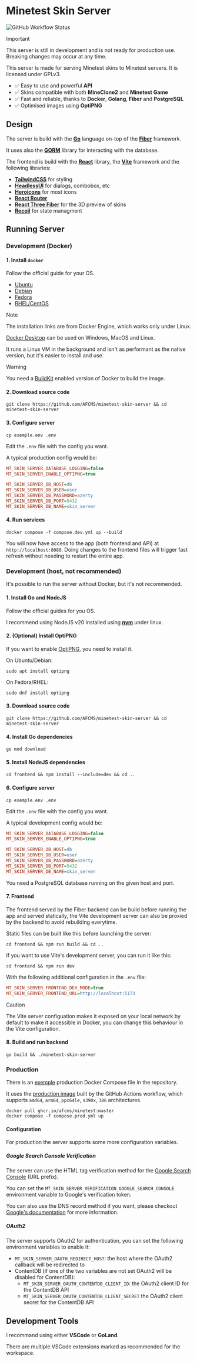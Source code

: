 # Minetest Skin Server

![GitHub Workflow Status](https://img.shields.io/github/checks-status/AFCMS/minetest-skin-server/master?style=flat-square)

> [!IMPORTANT]
> This server is still in development and is not ready for production use.
> Breaking changes may occur at any time.

This server is made for serving Minetest skins to Minetest servers. It is licensed under GPLv3.

- ✅ Easy to use and powerful **API**
- ✅ Skins compatible with both **MineClone2** and **Minetest Game**
- ✅ Fast and reliable, thanks to **Docker**, **Golang**, **Fiber** and **PostgreSQL**
- ✅ Optimised images using **OptiPNG**

## Design

The server is build with the [**Go**](https://go.dev) language on-top of the [**Fiber**](https://gofiber.io) framework.

It uses also the [**GORM**](https://gorm.io) library for interacting with the database.

The frontend is build with the [**React**](https://reactjs.org) library, the [**Vite**](https://vitejs.dev) framework and the following libraries:

- [**TailwindCSS**](https://tailwindcss.com) for styling
- [**HeadlessUI**](https://headlessui.com) for dialogs, combobox, etc
- [**Heroicons**](https://heroicons.com) for most icons
- [**React Router**](https://reactrouter.com)
- [**React Three Fiber**](https://github.com/pmndrs/react-three-fiber) for the 3D preview of skins
- [**Recoil**](https://recoiljs.org) for state managment

## Running Server

### Development (Docker)

#### 1. Install `docker`

Follow the official guide for your OS.

- [Ubuntu](https://docs.docker.com/engine/install/ubuntu)
- [Debian](https://docs.docker.com/engine/install/debian)
- [Fedora](https://docs.docker.com/engine/install/fedora)
- [RHEL/CentOS](https://docs.docker.com/engine/install/centos)

> [!NOTE]
> The installation links are from Docker Engine, which works only under Linux.
>
> [Docker Desktop](https://www.docker.com/products/docker-desktop) can be used on Windows, MacOS and Linux.
>
> It runs a Linux VM in the background and isn't as performant as the native version, but it's easier to install and
> use.

> [!WARNING]
> You need a [BuildKit](https://docs.docker.com/build/buildkit) enabled version of Docker to build the image.

#### 2. Download source code

```shell
git clone https://github.com/AFCMS/minetest-skin-server && cd minetest-skin-server
```

#### 3. Configure server

```shell
cp exemple.env .env
```

Edit the `.env` file with the config you want.

A typical production config would be:

```ini
MT_SKIN_SERVER_DATABASE_LOGGING=false
MT_SKIN_SERVER_ENABLE_OPTIPNG=true

MT_SKIN_SERVER_DB_HOST=db
MT_SKIN_SERVER_DB_USER=user
MT_SKIN_SERVER_DB_PASSWORD=azerty
MT_SKIN_SERVER_DB_PORT=5432
MT_SKIN_SERVER_DB_NAME=skin_server
```

#### 4. Run services

```shell
docker compose -f compose.dev.yml up --build
```

You will now have access to the app (both frontend and API) at `http://localhost:8080`. Doing changes to the frontend
files will trigger fast refresh without needing to restart the entire app.

### Development (host, not recommended)

It's possible to run the server without Docker, but it's not recommended.

#### 1. Install Go and NodeJS

Follow the official guides for you OS.

I recommend using NodeJS v20 installed using [**nvm**](https://github.com/nvm-sh/nvm) under linux.

#### 2. (Optional) Install OptiPNG

If you want to enable [OptiPNG](https://optipng.sourceforge.net), you need to install it.

On Ubuntu/Debian:

```shell
sudo apt install optipng
```

On Fedora/RHEL:

```shell
sudo dnf install optipng
```

#### 3. Download source code

```shell
git clone https://github.com/AFCMS/minetest-skin-server && cd minetest-skin-server
```

#### 4. Install Go dependencies

```shell
go mod download
```

#### 5. Install NodeJS dependencies

```shell
cd frontend && npm install --include=dev && cd ..
```

#### 6. Configure server

```shell
cp exemple.env .env
```

Edit the `.env` file with the config you want.

A typical development config would be:

```ini
MT_SKIN_SERVER_DATABASE_LOGGING=false
MT_SKIN_SERVER_ENABLE_OPTIPNG=true

MT_SKIN_SERVER_DB_HOST=db
MT_SKIN_SERVER_DB_USER=user
MT_SKIN_SERVER_DB_PASSWORD=azerty
MT_SKIN_SERVER_DB_PORT=5432
MT_SKIN_SERVER_DB_NAME=skin_server
```

You need a PostgreSQL database running on the given host and port.

#### 7. Frontend

The frontend served by the Fiber backend can be build before running the app and served statically, the Vite development
server can also be proxied by the backend to avoid rebuilding everytime.

Static files can be built like this before launching the server:

```shell
cd frontend && npm run build && cd ..
```

If you want to use Vite's development server, you can run it like this:

```shell
cd frontend && npm run dev
```

With the following additional configuration in the `.env` file:

```ini
MT_SKIN_SERVER_FRONTEND_DEV_MODE=true
MT_SKIN_SERVER_FRONTEND_URL=http://localhost:5173
```

> [!CAUTION]
> The Vite server configuation makes it exposed on your local network by default to make it accessible in Docker, you
> can change this
> behaviour in the Vite configuration.

#### 8. Build and run backend

```shell
go build && ./minetest-skin-server
```

### Production

There is an [exemple](https://github.com/AFCMS/minetest-skin-server/blob/master/compose.prod.yml) production Docker
Compose file in the repository.

It uses the [production image](https://github.com/AFCMS/minetest-skin-server/pkgs/container/minetest-skin-server) built
by the GitHub Actions workflow, which supports `amd64`, `arm64`, `ppc64le`, `s390x`, `386` architectures.

```shell
docker pull ghcr.io/afcms/minetest:master
docker compose -f compose.prod.yml up
```

#### Configuration

For production the server supports some more configuration variables.

##### Google Search Console Verification

The server can use the HTML tag verification method for the [Google Search Console](https://search.google.com/search-console) (URL prefix).

You can set the `MT_SKIN_SERVER_VERIFICATION_GOOGLE_SEARCH_CONSOLE` environment variable to Google's verification token.

You can also use the DNS record method if you want, please checkout [Google's documentation](https://support.google.com/webmasters/answer/9008080) for more information.

##### OAuth2

The server supports OAuth2 for authentication, you can set the following environment variables to enable it:

- `MT_SKIN_SERVER_OAUTH_REDIRECT_HOST`: the host where the OAuth2 callback will be redirected to
- ContentDB (if one of the two variables are not set OAuth2 will be disabled for ContentDB):
  - `MT_SKIN_SERVER_OAUTH_CONTENTDB_CLIENT_ID`: the OAuth2 client ID for the ContentDB API
  - `MT_SKIN_SERVER_OAUTH_CONTENTDB_CLIENT_SECRET` the OAuth2 client secret for the ContentDB API

## Development Tools

I recommand using either **VSCode** or **GoLand**.

There are multiple VSCode extensions marked as recommended for the workspace.
